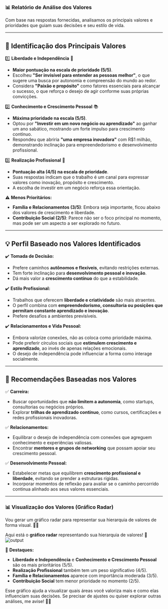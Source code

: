 ### **📊 Relatório de Análise dos Valores**  

Com base nas respostas fornecidas, analisamos os principais valores e prioridades que guiam suas decisões e seu estilo de vida.  

---

## **🔎 Identificação dos Principais Valores**  

1️⃣ **Liberdade e Independência** 🦅  
   - **Maior pontuação na escala de prioridade (5/5)**.  
   - Escolheu **"Ser invisível para entender as pessoas melhor"**, o que sugere uma busca por autonomia e compreensão do mundo ao redor.  
   - Considera **"Paixão e propósito"** como fatores essenciais para alcançar o sucesso, o que reforça o desejo de agir conforme suas próprias convicções.  

2️⃣ **Conhecimento e Crescimento Pessoal** 📚  
   - **Máxima prioridade na escala (5/5)**.  
   - Optou por **"Investir em um novo negócio ou aprendizado"** ao ganhar um ano sabático, mostrando um forte impulso para crescimento contínuo.  
   - Respondeu que abriria **"uma empresa inovadora"** com R$1 milhão, demonstrando inclinação para empreendedorismo e desenvolvimento profissional.  

3️⃣ **Realização Profissional** 💼  
   - **Pontuação alta (4/5) na escala de prioridade**.  
   - Suas respostas indicam que o trabalho é um canal para expressar valores como inovação, propósito e crescimento.  
   - A escolha de investir em um negócio reforça essa orientação.  

⚠️ **Menos Prioritários:**  
- **Família e Relacionamentos (3/5)**: Embora seja importante, ficou abaixo dos valores de crescimento e liberdade.  
- **Contribuição Social (2/5)**: Parece não ser o foco principal no momento, mas pode ser um aspecto a ser explorado no futuro.  

---

## **💡 Perfil Baseado nos Valores Identificados**  

✔️ **Tomada de Decisão:**  
- Prefere caminhos **autônomos e flexíveis**, evitando restrições externas.  
- Tem forte inclinação para **desenvolvimento pessoal e inovação**.  
- Dá mais valor a **crescimento contínuo** do que a estabilidade.  

✔️ **Estilo Profissional:**  
- Trabalhos que oferecem **liberdade e criatividade** são mais atraentes.  
- O perfil combina com **empreendedorismo, consultoria ou posições que permitam constante aprendizado e inovação**.  
- Prefere desafios a ambientes previsíveis.  

✔️ **Relacionamentos e Vida Pessoal:**  
- Embora valorize conexões, não as coloca como prioridade máxima.  
- Pode preferir círculos sociais que **estimulem crescimento e aprendizado**, ao invés de apenas relações emocionais.  
- O desejo de independência pode influenciar a forma como interage socialmente.  

---

## **📌 Recomendações Baseadas nos Valores**  

✅ **Carreira:**  
- Buscar oportunidades que **não limitem a autonomia**, como startups, consultorias ou negócios próprios.  
- Explorar **trilhas de aprendizado contínuo**, como cursos, certificações e redes profissionais inovadoras.  

✅ **Relacionamentos:**  
- Equilibrar o desejo de independência com conexões que agreguem conhecimento e experiências valiosas.  
- Encontrar **mentores e grupos de networking** que possam apoiar seu crescimento pessoal.  

✅ **Desenvolvimento Pessoal:**  
- Estabelecer metas que equilibrem **crescimento profissional e liberdade**, evitando se prender a estruturas rígidas.  
- Incorporar momentos de reflexão para avaliar se o caminho percorrido continua alinhado aos seus valores essenciais.  

---

### **📊 Visualização dos Valores (Gráfico Radar)**  
Vou gerar um gráfico radar para representar sua hierarquia de valores de forma visual. 🚀🎯

Aqui está o **gráfico radar** representando sua hierarquia de valores! 🎯  
![output](https://github.com/user-attachments/assets/a98890f3-9374-49b9-9371-9fdbd15277aa)


🔹 **Destaques:**  
- **Liberdade e Independência** e **Conhecimento e Crescimento Pessoal** são os mais prioritários (5/5).  
- **Realização Profissional** também tem um peso significativo (4/5).  
- **Família e Relacionamentos** aparece com importância moderada (3/5).  
- **Contribuição Social** tem menor prioridade no momento (2/5).  

Esse gráfico ajuda a visualizar quais áreas você valoriza mais e como elas influenciam suas decisões. Se precisar de ajustes ou quiser explorar outras análises, me avise! 🚀😃
